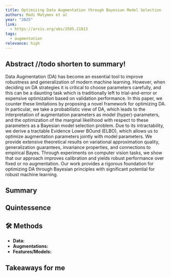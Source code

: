 ```yaml
---
title: Optimizing Data Augmentation through Bayesian Model Selection
authors: Madi Matymov et al
year: "2025"
link:
  - https://arxiv.org/abs/2505.21813
tags:
  - augmentation
relevance: high
---
```

## Abstract //todo shorten to summary!
Data Augmentation (DA) has become an essential tool to improve robustness and generalization of modern machine learning. However, when deciding on DA strategies it is critical to choose parameters carefully, and this can be a daunting task which is traditionally left to trial-and-error or expensive optimization based on validation performance. In this paper, we counter these limitations by proposing a novel framework for optimizing DA. In particular, we take a probabilistic view of DA, which leads to the interpretation of augmentation parameters as model (hyper)-parameters, and the optimization of the marginal likelihood with respect to these parameters as a Bayesian model selection problem. Due to its intractability, we derive a tractable Evidence Lower BOund (ELBO), which allows us to optimize augmentation parameters jointly with model parameters. We provide extensive theoretical results on variational approximation quality, generalization guarantees, invariance properties, and connections to empirical Bayes. Through experiments on computer vision tasks, we show that our approach improves calibration and yields robust performance over fixed or no augmentation. Our work provides a rigorous foundation for optimizing DA through Bayesian principles with significant potential for robust machine learning.

## Summary


## Quintessence


## 🛠️ Methods
- **Data:**  
- **Augmentations:**  
- **Features/Models:**  


## Takeaways for me

